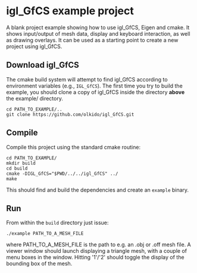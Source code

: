 # igl_GfCS example project

A blank project example showing how to use igl_GfCS, Eigen and cmake. It shows input/output of mesh data, display and keyboard interaction, as well as drawing overlays. It can be used as a starting point to create a new project using igl_GfCS.

## Download igl_GfCS

The cmake build system will attempt to find igl_GfCS according to environment variables (e.g., `IGL_GfCS`). The first time you try to build the example, you should clone a copy of igl_GfCS inside the directory **above** the example/ directory. 

    cd PATH_TO_EXAMPLE/..
    git clone https://github.com/olkido/igl_GfCS.git

## Compile

Compile this project using the standard cmake routine:

    cd PATH_TO_EXAMPLE/
    mkdir build
    cd build
    cmake -DIGL_GfCS="$PWD/../../igl_GfCS" ../
    make

This should find and build the dependencies and create an `example` binary.

## Run

From within the `build` directory just issue:

    ./example PATH_TO_A_MESH_FILE

where PATH_TO_A_MESH_FILE is the path to e.g. an .obj or .off mesh file. 
A viewer window should launch displaying a triangle mesh, with  a couple of menu boxes in the window. Hitting '1'/'2' should toggle the display of the bounding box of the mesh.
